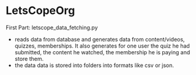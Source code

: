 # LetsCopeOrg

First Part: letscope_data_fetching.py
* reads data from database and generates data from content/videos, quizzes, memberships. It also generates for one user the quiz he had submitted, the content he watched, the membership he is paying and store them.
* the data data is stored into folders into formats like csv or json.
